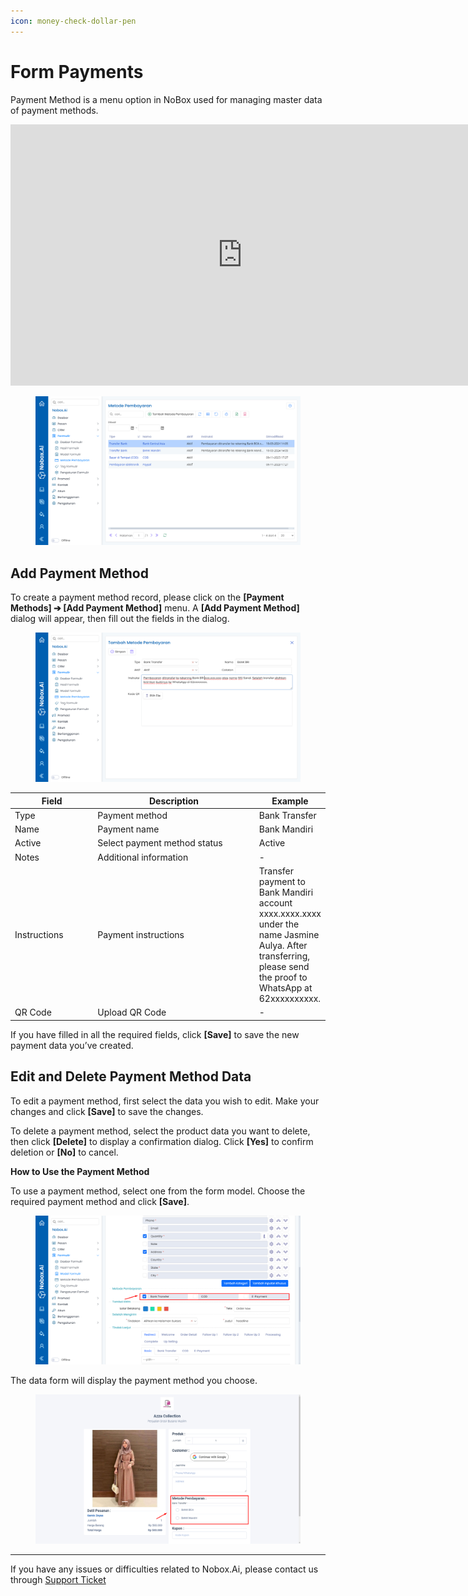 ```yaml
---
icon: money-check-dollar-pen
---
```


# Form Payments

Payment Method is a menu option in NoBox used for managing master data of payment methods.

<iframe width="742" height="418" src="https://www.youtube.com/embed/SSZTrIS5ZKA/" title="01. Instalasi NoBox Desktop" frameborder="0" allow="accelerometer; autoplay; clipboard-write; encrypted-media; gyroscope; picture-in-picture; web-share" referrerpolicy="strict-origin-when-cross-origin" allowfullscreen></iframe>

<figure><img src="../../.gitbook/assets/Metode Pembayaran.png" alt=""><figcaption></figcaption></figure>

## **Add Payment Method**

To create a payment method record, please click on the **\[Payment Methods] ➔ \[Add Payment Method]** menu. A **\[Add Payment Method]** dialog will appear, then fill out the fields in the dialog.

<figure><img src="../../.gitbook/assets/Tambah Metode Pembayaran.png" alt=""><figcaption></figcaption></figure>

<table><thead><tr><th width="121.5999755859375">Field</th><th width="257.800048828125">Description</th><th>Example</th></tr></thead><tbody><tr><td>Type</td><td>Payment method</td><td>Bank Transfer</td></tr><tr><td>Name</td><td>Payment name</td><td>Bank Mandiri</td></tr><tr><td>Active</td><td>Select payment method status</td><td>Active</td></tr><tr><td>Notes</td><td>Additional information</td><td>-</td></tr><tr><td>Instructions</td><td>Payment instructions</td><td>Transfer payment to Bank Mandiri account xxxx.xxxx.xxxx under the name Jasmine Aulya. After transferring, please send the proof to WhatsApp at 62xxxxxxxxxx.</td></tr><tr><td>QR Code</td><td>Upload QR Code</td><td>-</td></tr></tbody></table>

If you have filled in all the required fields, click **\[Save]** to save the new payment data you’ve created.

## **Edit and Delete Payment Method Data**

To edit a payment method, first select the data you wish to edit. Make your changes and click **\[Save]** to save the changes.

To delete a payment method, select the product data you want to delete, then click **\[Delete]** to display a confirmation dialog. Click **\[Yes]** to confirm deletion or **\[No]** to cancel.

**How to Use the Payment Method**

To use a payment method, select one from the form model. Choose the required payment method and click **\[Save]**.

<figure><img src="../../.gitbook/assets/Penggunaan Metode Pembayaran.png" alt=""><figcaption></figcaption></figure>

The data form will display the payment method you choose.

<figure><img src="../../.gitbook/assets/Penggunaan Metode Pembayaran Formulir.png" alt=""><figcaption></figcaption></figure>

---

If you have any issues or difficulties related to Nobox.Ai, please contact us through [Support Ticket](https://crm.nobox.ai/clients/tickets)
